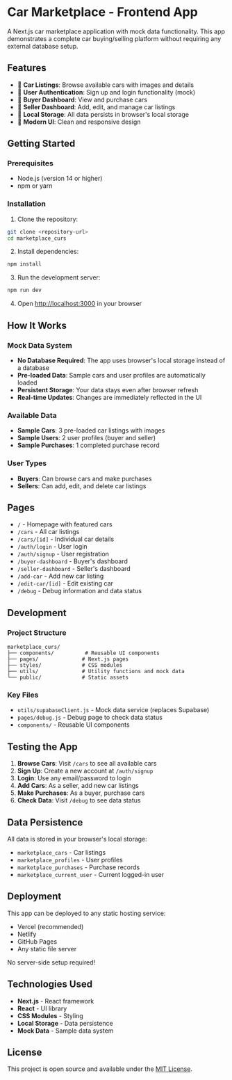 # Car Marketplace - Frontend App

A Next.js car marketplace application with mock data functionality. This app demonstrates a complete car buying/selling platform without requiring any external database setup.

## Features

- 🚗 **Car Listings**: Browse available cars with images and details
- 👤 **User Authentication**: Sign up and login functionality (mock)
- 🛒 **Buyer Dashboard**: View and purchase cars
- 📝 **Seller Dashboard**: Add, edit, and manage car listings
- 💾 **Local Storage**: All data persists in browser's local storage
- 🎨 **Modern UI**: Clean and responsive design

## Getting Started

### Prerequisites
- Node.js (version 14 or higher)
- npm or yarn

### Installation

1. Clone the repository:
```bash
git clone <repository-url>
cd marketplace_curs
```

2. Install dependencies:
```bash
npm install
```

3. Run the development server:
```bash
npm run dev
```

4. Open [http://localhost:3000](http://localhost:3000) in your browser

## How It Works

### Mock Data System
- **No Database Required**: The app uses browser's local storage instead of a database
- **Pre-loaded Data**: Sample cars and user profiles are automatically loaded
- **Persistent Storage**: Your data stays even after browser refresh
- **Real-time Updates**: Changes are immediately reflected in the UI

### Available Data
- **Sample Cars**: 3 pre-loaded car listings with images
- **Sample Users**: 2 user profiles (buyer and seller)
- **Sample Purchases**: 1 completed purchase record

### User Types
- **Buyers**: Can browse cars and make purchases
- **Sellers**: Can add, edit, and delete car listings

## Pages

- `/` - Homepage with featured cars
- `/cars` - All car listings
- `/cars/[id]` - Individual car details
- `/auth/login` - User login
- `/auth/signup` - User registration
- `/buyer-dashboard` - Buyer's dashboard
- `/seller-dashboard` - Seller's dashboard
- `/add-car` - Add new car listing
- `/edit-car/[id]` - Edit existing car
- `/debug` - Debug information and data status

## Development

### Project Structure
```
marketplace_curs/
├── components/          # Reusable UI components
├── pages/              # Next.js pages
├── styles/             # CSS modules
├── utils/              # Utility functions and mock data
└── public/             # Static assets
```

### Key Files
- `utils/supabaseClient.js` - Mock data service (replaces Supabase)
- `pages/debug.js` - Debug page to check data status
- `components/` - Reusable UI components

## Testing the App

1. **Browse Cars**: Visit `/cars` to see all available cars
2. **Sign Up**: Create a new account at `/auth/signup`
3. **Login**: Use any email/password to login
4. **Add Cars**: As a seller, add new car listings
5. **Make Purchases**: As a buyer, purchase cars
6. **Check Data**: Visit `/debug` to see data status

## Data Persistence

All data is stored in your browser's local storage:
- `marketplace_cars` - Car listings
- `marketplace_profiles` - User profiles
- `marketplace_purchases` - Purchase records
- `marketplace_current_user` - Current logged-in user

## Deployment

This app can be deployed to any static hosting service:
- Vercel (recommended)
- Netlify
- GitHub Pages
- Any static file server

No server-side setup required!

## Technologies Used

- **Next.js** - React framework
- **React** - UI library
- **CSS Modules** - Styling
- **Local Storage** - Data persistence
- **Mock Data** - Sample data system

## License

This project is open source and available under the [MIT License](LICENSE).
